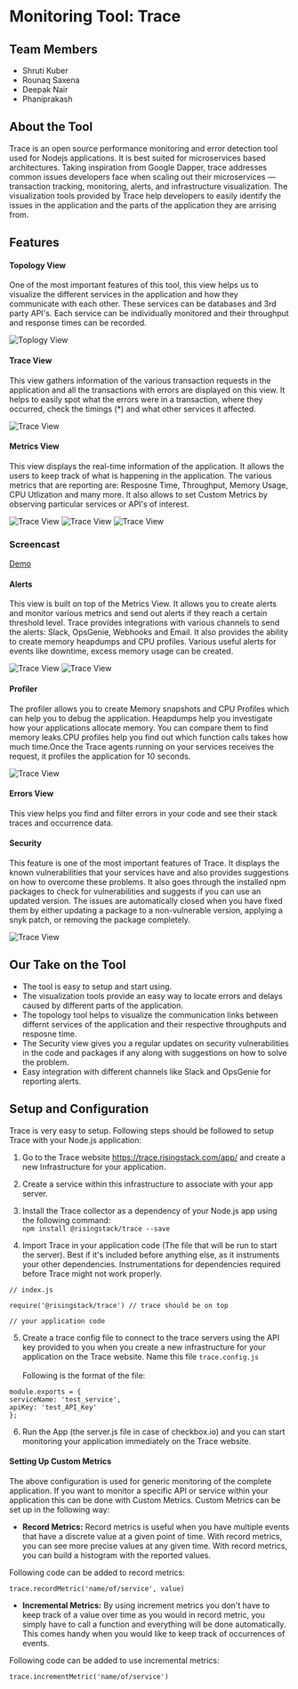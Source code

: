 # Monitoring Tool: Trace

## Team Members
* Shruti Kuber
* Rounaq Saxena
* Deepak Nair
* Phaniprakash

## About the Tool

Trace is an open source performance monitoring and error detection tool used for Nodejs applications. It is best suited for microservices based architectures. Taking inspiration from Google Dapper, trace addresses common issues developers face when scaling out their microservices — transaction tracking, monitoring, alerts, and infrastructure visualization. The visualization tools provided by Trace help developers to easily identify the issues in the application and the parts of the application they are arrising from.

## Features

#### Topology View
One of the most important features of this tool, this view helps us to visualize the different services in the application and how they communicate with each other. These services can be databases and 3rd party API's. Each service can be individually monitored and their throughput and response times can be recorded.

![Toplogy View](./Screenshots/Topology.png)

#### Trace View
This view gathers information of the various transaction requests in the application and all the transactions with errors are displayed on this view. It helps to easily spot what the errors were in a transaction, where they occurred, check the timings (*) and what other services it affected.

![Trace View](./Screenshots/Trace.png)
#### Metrics View
This view displays the real-time information of the application. It allows the users to keep track of what is happening in the application. The various metrics that are reporting are: Resposne Time, Throughput, Memory Usage, CPU Utlization and many more. It also allows to set Custom Metrics by observing particular services or API's of interest.

![Trace View](./Screenshots/Metrics_1.png)
![Trace View](./Screenshots/Metrics_2.png)
![Trace View](./Screenshots/Metrics_3.png)


### Screencast
[Demo](https://youtu.be/Xv_XUjq8Pq4)

#### Alerts

This view is built on top of the Metrics View. It allows you to create alerts and monitor various metrics and send out alerts if they reach a certain threshold level. Trace provides integrations with various channels to send the alerts: Slack, OpsGenie, Webhooks and Email. It also provides the ability to create memory heapdumps and CPU profiles. Various useful alerts for events like downtime, excess memory usage can be created.

![Trace View](./Screenshots/Alerts_1.png)
![Trace View](./Screenshots/Alerts_2.png)

#### Profiler
The profiler allows you to create Memory snapshots and CPU Profiles which can help you to debug the application. Heapdumps help you investigate how your applications allocate memory. You can compare them to find memory leaks.CPU profiles help you find out which function calls takes how much time.Once the Trace agents running on your services receives the request, it profiles the application for 10 seconds.

![Trace View](./Screenshots/Profiler.png)

#### Errors View
This view helps you find and filter errors in your code and see their stack traces and occurrence data.


#### Security
This feature is one of the most important features of Trace. It displays the known vulnerabilities that your services have and also provides suggestions on how to overcome these problems. It also goes through the installed npm packages to check for vulnerabilities and suggests if you can use an updated version. The issues are automatically closed when you have fixed them by either updating a package to a non-vulnerable version, applying a snyk patch, or removing the package completely.

![Trace View](./Screenshots/Security.png)


## Our Take on the Tool

* The tool is easy to setup and start using.
* The visualization tools provide an easy way to locate errors and delays caused by different parts of the application.
* The topology tool helps to visualize the communication links between differnt services of the application and their respective throughputs and resposne time.
* The Security view gives you a regular updates on security vulnerabilities in the code and packages if any along with suggestions on how to solve the problem.
* Easy integration with different channels like Slack and OpsGenie for reporting alerts.

## Setup and Configuration

Trace is very easy to setup. Following steps should be followed to setup Trace with your Node.js application:

1. Go to the Trace website https://trace.risingstack.com/app/ and create a new Infrastructure for your application.
2. Create a service within this infrastructure to associate with your app server.
3. Install the Trace collector as a dependency of your Node.js app using the following command:<br/>
      `npm install @risingstack/trace --save`

4. Import Trace in your application code (The file that will be run to start the server). Best if it's included before anything else, as it instruments your other dependencies. Instrumentations for dependencies required before Trace might not work properly.<br/>
```
// index.js

require('@risingstack/trace') // trace should be on top

// your application code
```
5. Create a trace config file to connect to the trace servers using the API key provided to you when you create a new infrastructure for your application on the Trace website. Name this file `trace.config.js`<br/><br/>
  Following is the format of the file:
  
  ````// trace.config.js
module.exports = {
  serviceName: 'test_service',
  apiKey: 'test_API_Key'
};
  ````
6. Run the App (the server.js file in case of checkbox.io) and you can start monitoring your application immediately on the Trace website.

#### Setting Up Custom Metrics
 The above configuration is used for generic monitoring of the complete application. If you want to monitor a specific API or service within your application this can be done with Custom Metrics.  Custom Metrics can be set up in the following way:
 
 * **Record Metrics:** Record metrics is useful when you have multiple events that have a discrete value at a given point of time. With record metrics, you can see more precise values at any given time. With record metrics, you can build a histogram with the reported values.<br/>

Following code can be added to record metrics:<br/>
```
trace.recordMetric('name/of/service', value)
`````

* **Incremental Metrics:** By using increment metrics you don't have to keep track of a value over time as you would in record metric, you simply have to call a function and everything will be done automatically. This comes handy when you would like to keep track of occurrences of events.<br/>

Following code can be added to use incremental metrics:<br/>

````
trace.incrementMetric('name/of/service')
`````
